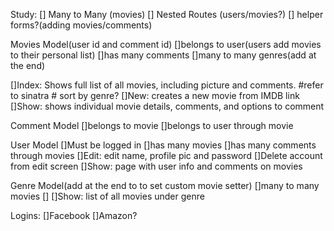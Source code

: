 Study:
[] Many to Many (movies)
[] Nested Routes (users/movies?)
[] helper forms?(adding movies/comments)

Movies Model(user id and comment id)
[]belongs to user(users add movies to their personal list)
[]has many comments
[]many to many genres(add at the end)

[]Index: Shows full list of all movies, including picture and comments. #refer to sinatra # sort by genre?
[]New: creates a new movie from IMDB link
[]Show: shows individual movie details, comments, and options to comment

Comment Model
[]belongs to movie
[]belongs to user through movie 

User Model 
[]Must be logged in
[]has many movies 
[]has many comments through movies
[]Edit: edit name, profile pic and password
[]Delete account from edit screen
[]Show: page with user info and comments on movies

Genre Model(add at the end to to set custom movie setter)
[]many to many movies
[]
[]Show: list of all movies under genre 

Logins:
[]Facebook
[]Amazon?